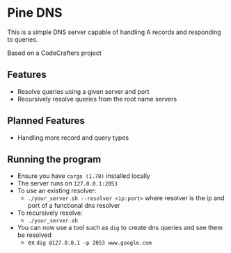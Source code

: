 # Pine DNS

This is a simple DNS server capable of handling A records and responding to queries.

Based on a CodeCrafters project

## Features

- Resolve queries using a given server and port
- Recursively resolve queries from the root name servers

## Planned Features

- Handling more record and query types

## Running the program

- Ensure you have `cargo (1.70)` installed locally
- The server runs on `127.0.0.1:2053`
- To use an existing resolver:
    - `./your_server.sh --resolver <ip:port>` where resolver is the ip and port of a functional dns resolver
- To recursively resolve:
    - `./your_server.sh`
- You can now use a tool such as `dig` to create dns queries and see them be resolved
    - ex `dig @127.0.0.1 -p 2053 www.google.com`
